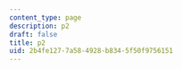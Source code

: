 ```yaml
---
content_type: page
description: p2
draft: false
title: p2
uid: 2b4fe127-7a58-4928-b834-5f50f9756151
---
```


